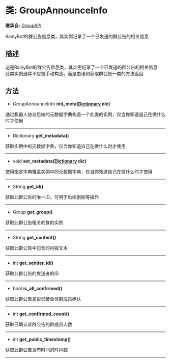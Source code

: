 # 类: GroupAnnounceInfo  
  
**继承自:** [GroupAPI](https://docs.godotengine.org/en/latest/classes/class_groupapi.html)  
  
RainyBot的群公告信息类，其实例记录了一个已发送的群公告的相关信息  
  
## 描述  
  
这是RainyBot的群公告信息类，其实例记录了一个已发送的群公告的相关信息   
此类实例通常不应被手动构造，而是由诸如获取群公告一类的方法返回  
  
## 方法 
  
- GroupAnnounceInfo **init_meta([Dictionary](https://docs.godotengine.org/en/latest/classes/class_dictionary.html) dic)**  
  
通过机器人协议后端的元数据字典构造一个此类的实例，仅当你知道自己在做什么时才使用  
  
---  
  
- Dictionary **get_metadata()**  
  
获取实例中的元数据字典，仅当你知道自己在做什么时才使用  
  
---  
  
- void **set_metadata([Dictionary](https://docs.godotengine.org/en/latest/classes/class_dictionary.html) dic)**  
  
使用指定字典覆盖实例中的元数据字典，仅当你知道自己在做什么时才使用  
  
---  
  
- String **get_id()**  
  
获取此群公告的唯一ID，可用于后续删除等操作  
  
---  
  
- Group **get_group()**  
  
获取此群公告相关的群的实例  
  
---  
  
- String **get_content()**  
  
获取此群公告中包含的内容文本  
  
---  
  
- int **get_sender_id()**  
  
获取此群公告的发送者的ID  
  
---  
  
- bool **is_all_confirmed()**  
  
获取此群公告是否已被全体群成员确认  
  
---  
  
- int **get_confirmed_count()**  
  
获取已确认此群公告的群成员人数  
  
---  
  
- int **get_public_timestamp()**  
  
获取此群公告发布时间的时间戳  
  
---  
  

